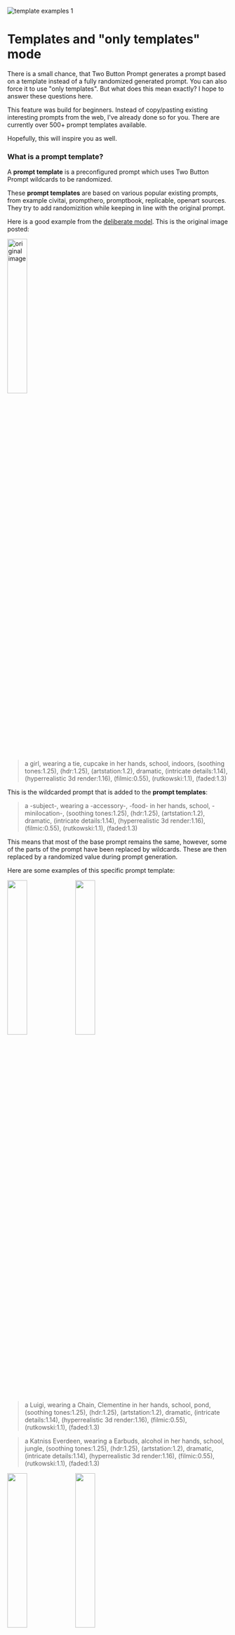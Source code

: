 ![template examples 1](https://github.com/AIrjen/OneButtonPrompt/assets/130234949/f5b96087-81fb-4a06-83a0-f209d085b5e3)


# Templates and "only templates" mode

There is a small chance, that Two Button Prompt generates a prompt based on a template instead of a fully randomized generated prompt. You can also force it to use "only templates". But what does this mean exactly? I hope to answer these questions here.

This feature was build for beginners. Instead of copy/pasting existing interesting prompts from the web, I've already done so for you. There are currently over 500+ prompt templates available.

Hopefully, this will inspire you as well.

### What is a prompt __template__?
A __prompt template__ is a preconfigured prompt which uses Two Button Prompt wildcards to be randomized.

These __prompt templates__ are based on various popular existing prompts, from example civitai, prompthero, promptbook, replicable, openart sources. They try to add randomizition while keeping in line with the original prompt.

Here is a good example from the [deliberate model](https://civitai.com/images/154634?modelVersionId=15236). This is the original image posted:

<img src="https://github.com/AIrjen/OneButtonPrompt/assets/130234949/a69d544f-ee25-41a5-b833-537f4dfea0e4.png"  alt="original image" width="30%" height="30%">

> a girl, wearing a tie, cupcake in her hands, school, indoors, (soothing tones:1.25), (hdr:1.25), (artstation:1.2), dramatic, (intricate details:1.14), (hyperrealistic 3d render:1.16), (filmic:0.55), (rutkowski:1.1), (faded:1.3)

This is the wildcarded prompt that is added to the __prompt templates__:

> a -subject-, wearing a -accessory-, -food- in her hands, school, -minilocation-, (soothing tones:1.25), (hdr:1.25), (artstation:1.2), dramatic, (intricate details:1.14), (hyperrealistic 3d render:1.16), (filmic:0.55), (rutkowski:1.1), (faded:1.3)

This means that most of the base prompt remains the same, however, some of the parts of the prompt have been replaced by wildcards. These are then replaced by a randomized value during prompt generation.

Here are some examples of this specific prompt template:

<img src="https://github.com/AIrjen/OneButtonPrompt/assets/130234949/613e44a1-593e-4b14-8989-98c62ab62fa5.png" width="30%" height="30%">
<img src="https://github.com/AIrjen/OneButtonPrompt/assets/130234949/b370fbd2-54dc-4802-8eb9-b9f535268a7d.png" width="30%" height="30%">


> a Luigi, wearing a Chain, Clementine in her hands, school, pond, (soothing tones:1.25), (hdr:1.25), (artstation:1.2), dramatic, (intricate details:1.14), (hyperrealistic 3d render:1.16), (filmic:0.55), (rutkowski:1.1), (faded:1.3)

> a Katniss Everdeen, wearing a Earbuds, alcohol in her hands, school, jungle, (soothing tones:1.25), (hdr:1.25), (artstation:1.2), dramatic, (intricate details:1.14), (hyperrealistic 3d render:1.16), (filmic:0.55), (rutkowski:1.1), (faded:1.3)

<img src="https://github.com/AIrjen/OneButtonPrompt/assets/130234949/55399398-6dc1-4786-8c43-8a6da99837ec.png" width="30%" height="30%">
<img src="https://github.com/AIrjen/OneButtonPrompt/assets/130234949/213a89b4-abb9-40f9-8527-ded7c374ab41.png" width="30%" height="30%">

> a Priyanka Chopra, wearing a Cat Ears, Charcuterie in her hands, school, trees, (soothing tones:1.25), (hdr:1.25), (artstation:1.2), dramatic, (intricate details:1.14), (hyperrealistic 3d render:1.16), (filmic:0.55), (rutkowski:1.1), (faded:1.3)

> a Mr. Spock, wearing a Umbrella, smoked in her hands, school, flower field, (soothing tones:1.25), (hdr:1.25), (artstation:1.2), dramatic, (intricate details:1.14), (hyperrealistic 3d render:1.16), (filmic:0.55), (rutkowski:1.1), (faded:1.3)

As you can see, it still feels very Two Button Prompty, while still being true to much of the original prompt.

## Running with "only templates"
The prompt templates with show up once in a while during normal use of Two Button Prompt. This can be set under __"type of image"__ . Set this to __"only templates"__. This will force Two Button Prompt to only work bsaed of prompt templates instead of its normal randomized generation.

![only templates option](https://github.com/AIrjen/OneButtonPrompt/assets/130234949/c60e4b5b-d4d4-4939-a1c4-ba8a575b2a7b)

All prompt templates are classified with a subject type. This means you can use the __"Subject Types"__ field normally. So you can set it to any value such as __"animal"__ or __"humanoid"__, and it will take the prompt templates that match that type.

I do have to say, that "humanoids" are overrepresented in the dataset, and "concept" are underrepresented. I did try to have as much diversity as possible in the set.

## Subject Override and prompt templates
You can use __"Overwrite subject"__ as normal with the prompt templates. Meaning that your subject will be inserted in the prompt templates.

Refer to [guide to override subject](https://github.com/AIrjen/OneButtonPrompt/blob/main/user_guides/override_subject_and_infinite_variations.md) for more information surrounding the override subject.

__"Smart subject"__ has no effect when using prompt templates.

Example:
![templates example with custom subject](https://github.com/AIrjen/OneButtonPrompt/assets/130234949/2fdc8835-62d0-4650-90d4-f966bf2de286)

## Adding new prompt templates
You can add your own prompt templates as well, or even override the entire set with your own templates. This is done through the __custom files__ logic that works for every file in Two Button Prompt.

Refer to the basics here: [guide to custom files](https://github.com/AIrjen/OneButtonPrompt/blob/main/user_guides/custom_files.md)

Refer to the wildcards here: [guide to using wildcards and Dynamic Prompts](https://github.com/AIrjen/OneButtonPrompt/blob/main/user_guides/wildcards_and_dynamic_prompts_extension.md)

You can place a __"templates_addon.csv"__ or a __"templates_replace.csv"__ file in the __userfiles__ folder of Two Button Prompt.

Refer to __\csvfiles\templates\templates.csv__ for how the prompt templates are build up.

### structure

The structure is as following:

_prompt;source;sourcecategory;subjecttype;subjectwildcard_

__prompt__: The prompt including -wildcards-. You can use comma's normally. Try to determine the main subject of the prompt, and add the -subject- wildcard. This is needed to work with override subject.

__source__: Used during testing, no actual logic used here. I used either the website or model I got the prompt template from, such as civitai or promptbook.

__sourcecategory__: Used during testing, no actual logic used here. Currently only has the values official and gallery.

__subjecttype__: Determines the main category, these are "object", "animal", "humanoid", "landscape" and "concept"

__subjectwildcard__: The wildcard to replace the subject with. For example, use the -human- wildcard to replace the -subject- wildcard from the prompt with this wildcard.

Please note, that if there is a empty row, or one of the values is missing, it will probably not work.

Here are some random examples from the current __templates.csv__:

> -subject- in -location- with typical -brand- -minioutfit- and highly detailed face;openart;gallery;humanoid;-human-

> a -descriptor- -subject-, closeup, at night, dark theme, darken, cinematic;civitai;gallery;animal;-animal-

> Super -descriptor- -subject-, holding a -objecttotal-, light rain, -minilocation-, by POPMART blind box, -colorscheme-, mockup, blind box toy, fineluster, clean background, 3D render, oc render, best quality, 4k, ultradetailed;lexica;gallery;humanoid;-human-

> 8k portrait of -subject- in a -color- -descriptor- -outfit- is standing in the -minilocationaddition- around the people at midnight ,(perfect face), -descriptor- jawline, (-descriptor- -color- eyes), -descriptor- lips, (-haircolor- -hairstyle- hairstyle), (perfect hands),(-mood-:1.3),looking at camera,(-descriptor- face:1.4),upperbody,grab a flowers, (highly detailed:1.5), digital painting, a photorealistic painting, photorealism;dreamshaper;gallery;humanoid;-human-

> -descriptor- -subject- -culture- -artmovement- style. at an -location-;lexica;gallery;animal;-animal-

## Contributing

If you would like your prompt templates to be added to Two Button Prompt, you can:

- Send a message with the templates in the GitHub discussions, or find me on reddit \u\AIrjen
- Be a pro, and create a Pull request

